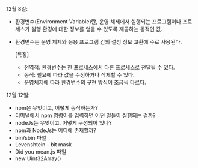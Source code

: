 12월 8일:  
  - 환경변수(Environment Variable)란, 운영 체제에서 실행되는 프로그램이나 프로세스가 실행 환경에 대한 정보를 얻을 수 있도록 제공하는 동적인 값.  
  - 환경변수는 운영 체제와 응용 프로그램 간의 설정 정보 교환에 주로 사용된다.
    
    [특징]  
    - 전역적: 환경변수는 한 프로세스에서 다른 프로세스로 전달될 수 있다.
    - 동적: 필요에 따라 값을 수정하거나 삭제할 수 있다.
    - 운영체제에 따라 환경변수의 구현 방식이 조금씩 다르다.

12월 12일:
  - npm은 무엇이고, 어떻게 동작하는가?
  - 터미널에서 npm 명령어를 입력하면 어떤 일들이 실행되는 걸까?
  - nodeJs는 무엇이고, 어떻게 구성되어 있나?
  - npm과 NodeJs는 어디에 존재할까?
  - bin/sbin 파일
  - Levenshtein - bit mask
  - Did you mean.js 파일
  - new Uint32Array()
